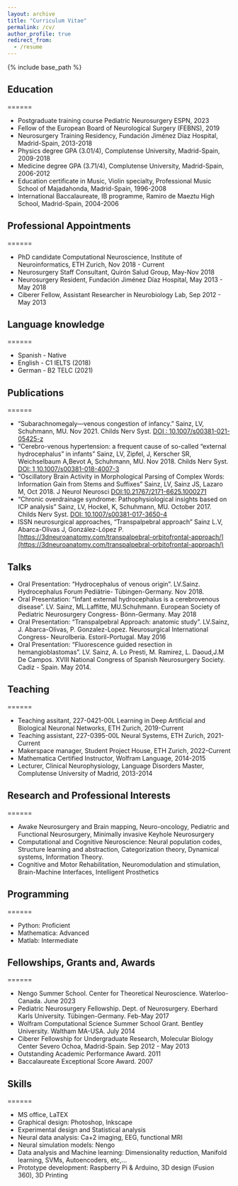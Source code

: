 ```yaml
---
layout: archive
title: "Curriculum Vitae"
permalink: /cv/
author_profile: true
redirect_from:
  - /resume
---
```


{% include base_path %}

## Education
======
* Postgraduate training course Pediatric Neurosurgery ESPN, 2023
* Fellow of the European Board of Neurological Surgery (FEBNS), 2019
* Neurosurgery Training Residency, Fundación Jiménez Díaz Hospital, Madrid-Spain, 2013-2018
* Physics degree GPA (3.01/4), Complutense University, Madrid-Spain, 2009-2018
* Medicine degree GPA (3.71/4), Complutense University, Madrid-Spain, 2006-2012
* Education certificate in Music, Violin specialty, Professional Music School of Majadahonda, Madrid-Spain, 1996-2008
* International Baccalaureate, IB programme, Ramiro de Maeztu High School, Madrid-Spain, 2004-2006

## Professional Appointments
======
* PhD candidate Computational Neuroscience, Institute of Neuroinformatics, ETH Zurich, Nov 2018 - Current
* Neurosurgery Staff Consultant, Quirón Salud Group, May-Nov 2018
* Neurosurgery Resident, Fundación Jiménez Díaz Hospital, May 2013 - May 2018
* Ciberer Fellow, Assistant Researcher in Neurobiology Lab, Sep 2012 - May 2013
  
## Language knowledge
======
* Spanish - Native
* English - C1 IELTS (2018)
* German - B2 TELC (2021)

## Publications
======
* “Subarachnomegaly—venous congestion of infancy.” Sainz, LV, Schuhmann, MU. Nov 2021. Childs Nerv Syst. 
  [DOI : 10.1007/s00381-021-05425-z](https://link.springer.com/article/10.1007/s00381-021-05328-z)
* “Cerebro-venous hypertension: a frequent cause of so-called “external hydrocephalus” in infants” Sainz, LV, Zipfel, J, Kerscher SR, Weichselbaum A,Bevot A, Schuhmann, MU. Nov 2018. Childs Nerv Syst. [DOI: 1 10.1007/s00381-018-4007-3](https://link.springer.com/article/10.1007/s00381-018-4007-3)
* “Oscillatory Brain Activity in Morphological Parsing of Complex Words: Information Gain from Stems and Suffixes” Sainz, LV, Sainz JS, Lazaro M, Oct 2018. J Neurol Neurosci [DOI:10.21767/2171-6625.1000271](https://www.researchgate.net/publication/328743209_Oscillatory_Brain_Activity_in_Morphological_Parsing_of_Complex_Words_Information_Gain_from_Stems_and_Suffixes)
* “Chronic overdrainage syndrome: Pathophysiological insights based on ICP analysis” Sainz, LV, Hockel, K, Schuhmann, MU. October 2017. Childs Nerv Syst. [DOI: 10.1007/s00381-017-3650-4](https://link.springer.com/article/10.1007/s00381-017-3650-4)
* ISSN neurosurgical approaches, “Transpalpebral approach” Sainz L.V, Abarca-Olivas J, González-López P. [https://3dneuroanatomy.com/transpalpebral-orbitofrontal-approach/](https://3dneuroanatomy.com/transpalpebral-orbitofrontal-approach/)

## Talks
* Oral Presentation: “Hydrocephalus of venous origin”. LV.Sainz. Hydrocephalus Forum Pediätrie- Tübingen-Germany. Nov 2018. 
* Oral Presentation: “Infant external hydrocephalus is a cerebrovenous disease”. LV. Sainz, ML.Laffitte, MU.Schuhmann. European Society of Pediatric Neurosurgery Congress- Bönn-Germany. May 2018
* Oral Presentation: “Transpalpebral Approach: anatomic study”. LV.Sainz, J. Abarca-Olivas, P. Gonzalez-Lopez. Neurosurgical International Congress- NeuroIberia. Estoril-Portugal. May 2016
* Oral Presentation: “Fluorescence guided resection in hemangioblastomas”. LV. Sainz, A. Lo Presti, M. Ramirez, L. Daoud,J.M De Campos. XVIII National Congress of Spanish Neurosurgery Society. Cadiz - Spain. May 2014.

## Teaching
======
* Teaching assitant, 227-0421-00L  Learning in Deep Artificial and Biological Neuronal Networks, ETH Zurich, 2019-Current
* Teaching assistant, 227-0395-00L Neural Systems, ETH Zurich, 2021-Current
* Makerspace manager, Student Project House, ETH Zurich, 2022-Current
* Mathematica Certified Instructor, Wolfram Language, 2014-2015
* Lecturer, Clinical Neurophysiology, Language Disorders Master, Complutense University of Madrid, 2013-2014

## Research and Professional Interests
======
* Awake Neurosurgery and Brain mapping, Neuro-oncology, Pediatric and Functional Neurosurgery, Minimally invasive Keyhole Neurosurgery
* Computational and Cognitive Neuroscience: Neural population codes, Structure learning and abstraction, Categorization theory, Dynamical systems, Information Theory.
* Cognitive and Motor Rehabilitation, Neuromodulation and stimulation, Brain-Machine Interfaces, Intelligent Prosthetics

## Programming
======
* Python: Proficient
* Mathematica: Advanced
* Matlab: Intermediate

## Fellowships, Grants and, Awards
======
* Nengo Summer School. Center for Theoretical Neuroscience. Waterloo-Canada. June 2023
* Pediatric Neurosurgery Fellowship. Dept. of Neurosurgery. Eberhard Karls University. Tübingen-Germany. Feb-May 2017
* Wolfram Computational Science Summer School Grant. Bentley University. Waltham MA-USA. July 2014
* Ciberer Fellowship for Undergraduate Research, Molecular Biology Center Severo Ochoa, Madrid-Spain. Sep 2012 - May 2013
* Outstanding Academic Performance Award. 2011		 
* Baccalaureate Exceptional Score Award. 2007

## Skills
======
* MS office, LaTEX
* Graphical design: Photoshop, Inkscape
* Experimental design and Statistical analysis
* Neural data analysis: Ca+2 imaging, EEG, functional MRI
* Neural simulation models: Nengo
* Data analysis and Machine learning: Dimensionality reduction, Manifold learning, SVMs, Autoencoders, etc,...
* Prototype development: Raspberry Pi & Arduino, 3D design (Fusion 360), 3D Printing
